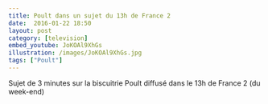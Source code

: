 ```yaml
---
title: Poult dans un sujet du 13h de France 2
date:  2016-01-22 18:50
layout: post
category: [television]
embed_youtube: JoKOAl9XhGs
illustration: /images/JoKOAl9XhGs.jpg
tags: ["Poult"]
---
```




Sujet de 3 minutes sur la biscuitrie Poult diffusé dans le 13h de France 2 (du week-end)

